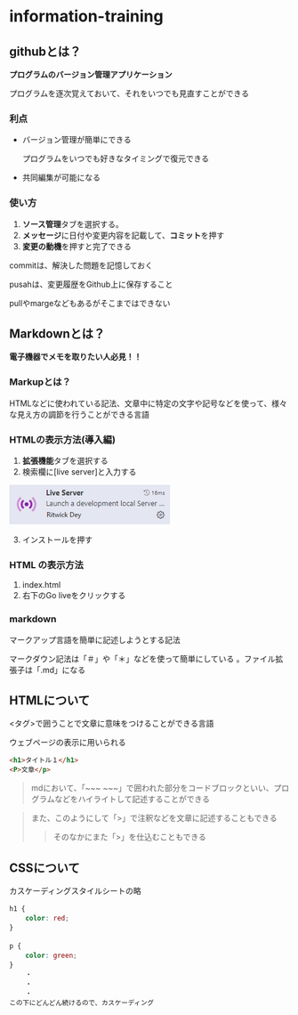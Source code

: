 # information-training

## githubとは？

**プログラムのバージョン管理アプリケーション**

プログラムを逐次覚えておいて、それをいつでも見直すことができる

### 利点

* バージョン管理が簡単にできる
    
    プログラムをいつでも好きなタイミングで復元できる

* 共同編集が可能になる

### 使い方
1. **ソース管理**タブを選択する。
2. **メッセージ**に日付や変更内容を記載して、**コミット**を押す
3. **変更の動機**を押すと完了できる　

commitは、解決した問題を記憶しておく

pusahは、変更履歴をGithub上に保存すること

pullやmargeなどもあるがそこまではできない

## Markdownとは？

**電子機器でメモを取りたい人必見！！**

### Markupとは？

HTMLなどに使われている記法、文章中に特定の文字や記号などを使って、様々な見え方の調節を行うことができる言語

### HTMLの表示方法(導入編)
1. **拡張機能**タブを選択する
2. 検索欄に[live server]と入力する

![alt text](image.png)

3. インストールを押す

### HTML の表示方法
1. index.html
2. 右下のGo liveをクリックする

### markdown

マークアップ言語を簡単に記述しようとする記法

マークダウン記法は「＃」や「＊」などを使って簡単にしている
。ファイル拡張子は「.md」になる

## HTMLについて

<タグ>で囲うことで文章に意味をつけることができる言語

ウェブページの表示に用いられる

~~~html
<h1>タイトル１</h1>
<P>文章</p>
~~~

> mdにおいて、「~~~ ~~~」で囲われた部分をコードブロックといい、プログラムなどをハイライトして記述することができる

> また、このようにして「>」で注釈などを文章に記述することもできる
>> そのなかにまた「>」を仕込むこともできる

## CSSについて

カスケーディングスタイルシートの略

~~~css
h1 {
    color: red;
}

p {
    color: green;
}
    ・
    ・
    ・
この下にどんどん続けるので、カスケーディング
~~~

